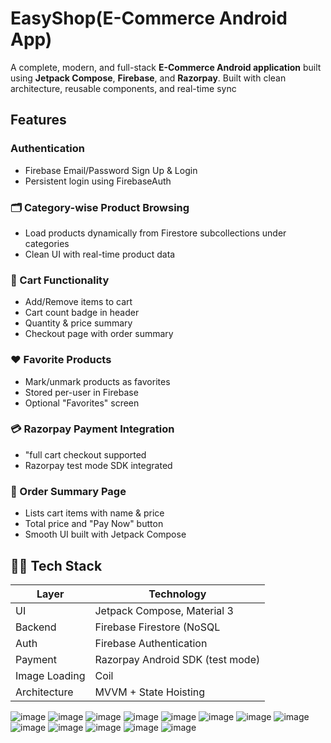 # EasyShop(E-Commerce Android App)
A complete, modern, and full-stack **E-Commerce Android application** built using **Jetpack Compose**, **Firebase**, and **Razorpay**.
Built with clean architecture, reusable components, and real-time sync

## Features

###  Authentication
- Firebase Email/Password Sign Up & Login
- Persistent login using FirebaseAuth

### 🗂 Category-wise Product Browsing
- Load products dynamically from Firestore subcollections under categories
- Clean UI with real-time product data

### 🛒 Cart Functionality
- Add/Remove items to cart
- Cart count badge in header
- Quantity & price summary
- Checkout page with order summary

### ❤️ Favorite Products
- Mark/unmark products as favorites
- Stored per-user in Firebase
- Optional "Favorites" screen

### 💳 Razorpay Payment Integration
- "full cart checkout supported
- Razorpay test mode SDK integrated

### 🧾 Order Summary Page
- Lists cart items with name & price
- Total price and "Pay Now" button
- Smooth UI built with Jetpack Compose

## 🧑‍💻 Tech Stack

| Layer        | Technology                    |
|--------------|-------------------------------|
| UI           | Jetpack Compose, Material 3   |
| Backend      | Firebase Firestore (NoSQL     |
| Auth         | Firebase Authentication       |
| Payment      | Razorpay Android SDK (test mode) |
| Image Loading| Coil                          |
| Architecture | MVVM + State Hoisting         |

![image](https://github.com/user-attachments/assets/495b000f-33e0-402e-ad15-fae52c053741)
![image](https://github.com/user-attachments/assets/c14f27ca-690f-4127-ba38-c8e69ea38d26)
![image](https://github.com/user-attachments/assets/e90b2845-dc0d-4d45-bb3b-7cd10b4d1d63)
![image](https://github.com/user-attachments/assets/581a4fcc-0528-4d38-bd90-f08bfde5bebc)
![image](https://github.com/user-attachments/assets/a8cc7c7b-5239-42e7-a6f9-d0ae0799ad46)
![image](https://github.com/user-attachments/assets/c079afd5-a351-40f9-9167-0a57fd426241)
![image](https://github.com/user-attachments/assets/98fc436f-d04b-47a3-bf37-dcc5e1a6102e)
![image](https://github.com/user-attachments/assets/ac171547-dcf2-481b-9d45-d912262fd3a0)
![image](https://github.com/user-attachments/assets/372dfa01-2bb6-4a80-9e87-7bcccbc7b2a9)
![image](https://github.com/user-attachments/assets/2cd47bc0-6fcc-4b38-bc07-111199de7709)
![image](https://github.com/user-attachments/assets/f36f2330-6291-4dd9-8d25-abbc724b2204)
![image](https://github.com/user-attachments/assets/094e842f-65e1-40fb-ae74-f2f6e76986c3)
![image](https://github.com/user-attachments/assets/b2116761-0f0a-46fe-aa6a-970650bc13b5)













